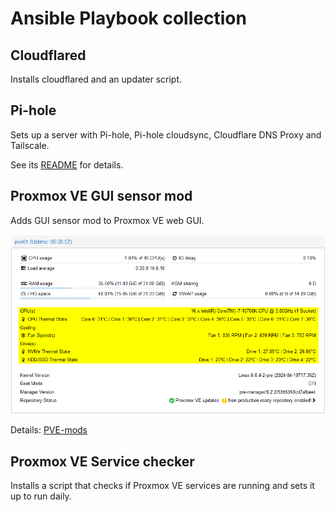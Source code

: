 # Ansible Playbook collection

## Cloudflared

Installs cloudflared and an updater script.

## Pi-hole

Sets up a server with Pi-hole, Pi-hole cloudsync, Cloudflare DNS Proxy and Tailscale.

See its [README](pihole/README.md) for details.

## Proxmox VE GUI sensor mod

Adds GUI sensor mod to Proxmox VE web GUI. 

![Modded GUI](https://github.com/Meliox/PVE-mods/blob/main/pve-mod-sensors.png?raw=true)

Details: [PVE-mods](https://github.com/Meliox/PVE-mods)

## Proxmox VE Service checker

Installs a script that checks if Proxmox VE services are running and sets it up to run daily.